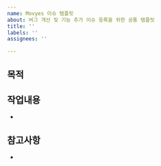 ```yaml
---
name: Movyes 이슈 템플릿
about: 버그 개선 및 기능 추가 이슈 등록을 위한 공통 템플릿
title: ''
labels: ''
assignees: ''

---
```


## 목적
> 
## 작업내용
- 
## 참고사항
- 
